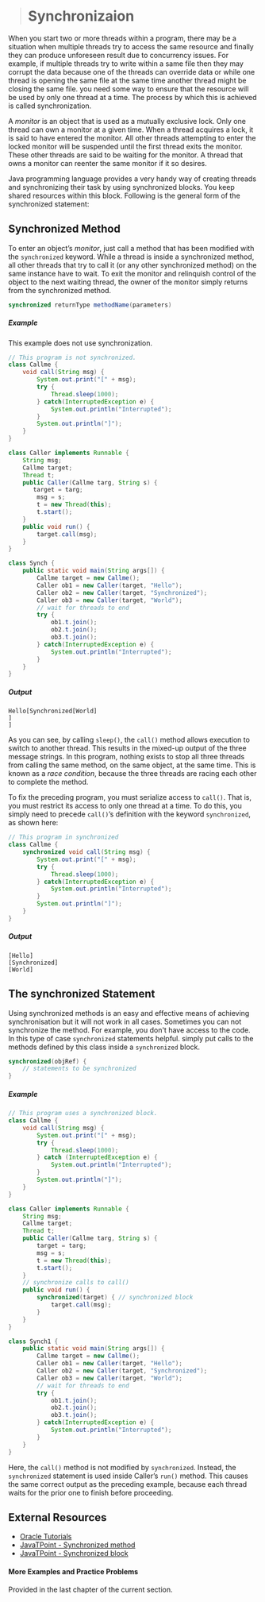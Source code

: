 ># Synchronizaion

When you start two or more threads within a program, there may be a situation when multiple threads try to access the same resource and finally they can produce unforeseen result due to concurrency issues. For example, if multiple threads try to write within a same file then they may corrupt the data because one of the threads can override data or while one thread is opening the same file at the same time another thread might be closing the same file. you need some way to ensure that the resource will be used by only one thread at a time. The process by which this is achieved is called synchronization.

A _monitor_ is an object that is used as a mutually exclusive lock. Only one thread can own a monitor at a given time. When a thread acquires a lock, it is said to have entered the monitor. All other threads attempting to enter the locked monitor will be suspended until the first thread exits the monitor. These other threads are said to be waiting for the monitor. A thread that owns a monitor can reenter the same monitor if it so desires.

Java programming language provides a very handy way of creating threads and synchronizing their task by using synchronized blocks. You keep shared resources within this block. Following is the general form of the synchronized statement:

## Synchronized Method

To enter an object’s _monitor_, just call a method that has been modified with the `synchronized` keyword. While a thread is inside a synchronized method, all other threads that try to call it (or any other synchronized method) on the same instance have to wait. To exit the monitor and relinquish control of the object to the next waiting thread, the owner of the monitor simply returns from the synchronized method.

```java
synchronized returnType methodName(parameters)
```

##### Example

This example does not use synchronization.

```java
// This program is not synchronized.
class Callme {
    void call(String msg) {
        System.out.print("[" + msg);
        try {
            Thread.sleep(1000);
        } catch(InterruptedException e) {
            System.out.println("Interrupted");
        }
        System.out.println("]");
    }
}

class Caller implements Runnable {
    String msg;
    Callme target;
    Thread t;
    public Caller(Callme targ, String s) {
       target = targ;
        msg = s;
        t = new Thread(this);
        t.start();
    }
    public void run() {
        target.call(msg);
    }
}

class Synch {
    public static void main(String args[]) {
        Callme target = new Callme();
        Caller ob1 = new Caller(target, "Hello");
        Caller ob2 = new Caller(target, "Synchronized");
        Caller ob3 = new Caller(target, "World");
        // wait for threads to end
        try {
            ob1.t.join();
            ob2.t.join();
            ob3.t.join();
        } catch(InterruptedException e) {
            System.out.println("Interrupted");
        }
    }
}
```

##### Output

    Hello[Synchronized[World]
    ]
    ]

As you can see, by calling `sleep()`, the `call()` method allows execution to switch to another thread. This results in the mixed-up output of the three message strings. In this program, nothing exists to stop all three threads from calling the same method, on the same object, at the same time. This is known as a _race condition_, because the three threads are racing each other to complete the method.

To fix the preceding program, you must serialize access to `call()`. That is, you must
restrict its access to only one thread at a time. To do this, you simply need to precede `call()`’s
definition with the keyword `synchronized`, as shown here:

```java
// This program in synchronized
class Callme {
    synchronized void call(String msg) {
        System.out.print("[" + msg);
        try {
            Thread.sleep(1000);
        } catch(InterruptedException e) {
            System.out.println("Interrupted");
        }
        System.out.println("]");
    }
}
```

##### Output

    [Hello]
    [Synchronized]
    [World]


## The synchronized Statement

Using synchronized methods is an easy and effective means of achieving synchronisation but it will not work in all cases. Sometimes you can not synchronize the method. For example, you don't have access to the code. In this type of case `synchronized` statements helpful. simply put calls to the methods defined by this class inside a `synchronized` block.

```java
synchronized(objRef) {
    // statements to be synchronized
}
```

##### Example

```java
// This program uses a synchronized block.
class Callme {
    void call(String msg) {
        System.out.print("[" + msg);
        try {
            Thread.sleep(1000);
        } catch (InterruptedException e) {
            System.out.println("Interrupted");
        }
        System.out.println("]");
    }
}

class Caller implements Runnable {
    String msg;
    Callme target;
    Thread t;
    public Caller(Callme targ, String s) {
        target = targ;
        msg = s;
        t = new Thread(this);
        t.start();
    }
    // synchronize calls to call()
    public void run() {
        synchronized(target) { // synchronized block
            target.call(msg);
        }
    }
}

class Synch1 {
    public static void main(String args[]) {
        Callme target = new Callme();
        Caller ob1 = new Caller(target, "Hello");
        Caller ob2 = new Caller(target, "Synchronized");
        Caller ob3 = new Caller(target, "World");
        // wait for threads to end
        try {
            ob1.t.join();
            ob2.t.join();
            ob3.t.join();
        } catch(InterruptedException e) {
            System.out.println("Interrupted");
        }
    }
}
```

Here, the `call()` method is not modified by `synchronized`. Instead, the `synchronized` statement is used inside Caller’s `run()` method. This causes the same correct output as the preceding example, because each thread waits for the prior one to finish before proceeding.

## External Resources

* [Oracle Tutorials](https://docs.oracle.com/javase/tutorial/essential/concurrency/sync.html)
* [JavaTPoint - Synchronized method](https://www.javatpoint.com/synchronization-in-java)
* [JavaTPoint - Synchronized block](https://www.javatpoint.com/synchronized-block-example)

#### More Examples and Practice Problems

Provided in the last chapter of the current section.